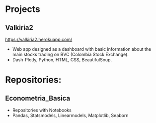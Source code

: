 # Projects

## Valkiria2 
https://valkiria2.herokuapp.com/ 
- Web app designed as a dashboard with basic information about the main stocks trading on BVC (Colombia Stock Exchange).
- Dash-Plotly, Python, HTML, CSS, BeautifulSoup. 

# Repositories:
## Econometria_Basica
- Repositories with Notebooks
- Pandas, Statsmodels, Linearmodels, Matplotlib, Seaborn
